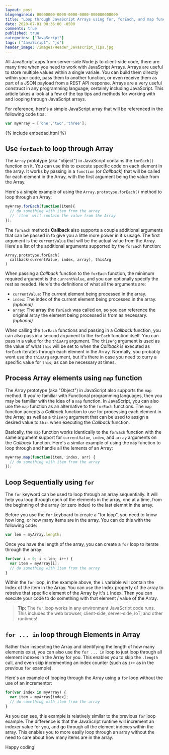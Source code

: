 ```yaml
---
layout: post
blogengineid: 00000000-0000-0000-0000-000000000000
title: "Loop through JavaScript Arrays using for, forEach, and map functions"
date: 2020-07-01 08:36:00 -0500
comments: true
published: true
categories: ["JavaScript"]
tags: ["JavaScript", "js"]
header_image: /images/Header_Javascript_Tips.jpg
---
```


All JavaScript apps from server-side Node.js to client-side code, there are many time when you need to work with JavaScript Arrays. Arrays are useful to store multiple values within a single variale. You can build them directly within your code, pass them to another function, or even receive them as part of a JSON payload from a REST API response. Arrays are a very useful construct in any programming language; certainly including JavaScript. This article takes a look at a few of the top tips and methods for working with and looping through JavaScript arrays.

For reference, here's a simple JavaScript array that will be referenced in the following code tips:

```js
var myArray = ['one','two','three'];
```

{% include embedad.html %}

## Use `forEach` to loop through Array

The `Array` prototype (aka "object") in JavaScript contains the `forEach()` function on it. You can use this to execute specific code on each element in the array. It works by passing in a `function` (or _Callback_) that will be called for each element in the Array, with the first argument being the value from the Array.

Here's a simple example of using the `Array.prototype.forEach()` method to loop through an Array:

```js
myArray.forEach(function(item){
  // do something with item from the array
  // `item` will contain the value from the Array
});
```

The `forEach` methods **Callback** also supports a couple additional arguments that can be passed in to give you a little more power in it's usage. The first argument is the `currentValue` that will be the actual value from the Array. Here's a list of the additional arguments supported by the `forEach` function:

```
Array.prototype.forEach(
  callback(currentValue, index, array), thisArg
)
```

When passing a _Callback_ function to the `forEach` function, the minimum required argument is the `currentValue`, and you can optionally specify the rest as needed. Here's the definitions of what all the arguments are:

- `currentValue`: The current element being processed in the array.
- `index`: The index of the current element being processed in the array. _(optional)_
- `array`: The array the `forEach` was called on, so you can reference the original array the element being processed is from as necessary. _(optional)_

When calling the `forEach` functions and passing in a _Callback_ function, you can also pass in a second argument to the `forEach` function itself. You can pass in a value for the `thisArg` argument. The `thisArg` argument is used as the value of what `this` will be set to when the _Callback_ is executed as `forEach` iterates through each element in the Array. Normally, you probably wont use the `thisArg` argument, but it's there in case you need to curry a specific value for `this`; as can be necessary at times.

<!-- ad -->

## Process Array elements using `map` function

The Array prototype (aka "Object") in JavaScript also supports the `map` method. If you're familiar with Functional programming languages, then you may be familiar with the idea of a `map` function. In JavaScript, you can also use the `map` function as an alternative to the `forEach` functions. The `map` function accepts a _Callback_ function to use for processing each element in the Array, as well as a `thisArg` argument that can be used to assign a desired value to `this` when executing the _Callback_ function.

Basically, the `map` function works identically to the `forEach` function with the same argument support for `currentValue`, `index`, and `array` arguments on the _Callback_ function. Here's a similar example of using the `map` function to loop through and handle all the lements of an Array:

```js
myArray.map(function(item, index, arr) {
  // do something with item from the array
});
```

## Loop Sequentially using `for`

The `for` keyword can be used to loop through an array sequentially. It will help you loop through each of the elements in the array, one at a time, from the beginning of the array (or zero index) to the last elemnt in the array.

Before you use the `for` keyboard to create a "for loop", you need to know how long, or how many items are in the array. You can do this with the following code:

```js
var len = myArray.length;
```

Once you have the length of the array, you can create a `for` loop to iterate through the array:

```js
for(var i = 0; i < len; i++) {
  var item = myArray[i];
  // do something with item from the array
}
```

Within the `for` loop, in the example above, the `i` variable will contain the Index of the item in the Array. You can use the Index property of the array to retreive that specific element of the Array by it's `i` Index. Then you can execute your code to do something with that element / value of the Array.

> **Tip:** The `for` loop works in any environment JavaScript code runs. This includes the web browser, client-side, server-side, IoT, and other runtimes!


## `for ... in` loop through Elements in Array

Rather than inspecting the Array and identifying the length of how many elements exist, you can also use the `for ... in` loop to just loop through all element indexes in the Array for you. This enables you to skip the `.length` call, and even skip incrementing an index counter (such as `i++` as in the previous `for` example).

Here's an example of looping through the Array using a `for` loop without the use of an incrementor:

```js
for(var index in myArray) {
  var item = myArray[index];
  // do something with item from the array
}
```

As you can see, this example is relatively similar to the previous `for` loop example. The difference is that the JavaScript runtime will increment an indexer value for you, and go through all the element indexes within the array. This enables you to more easily loop through an array without the need to care about how many items are in the array.

Happy coding!